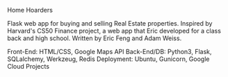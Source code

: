 Home Hoarders

Flask web app for buying and selling Real Estate properties. Inspired by Harvard's CS50 Finance project, a web app that Eric developed for a class back and high school. Written by Eric Feng and Adam Weiss.

Front-End: HTML/CSS, Google Maps API
Back-End/DB: Python3, Flask, SQLalchemy, Werkzeug, Redis
Deployment: Ubuntu, Gunicorn, Google Cloud Projects
